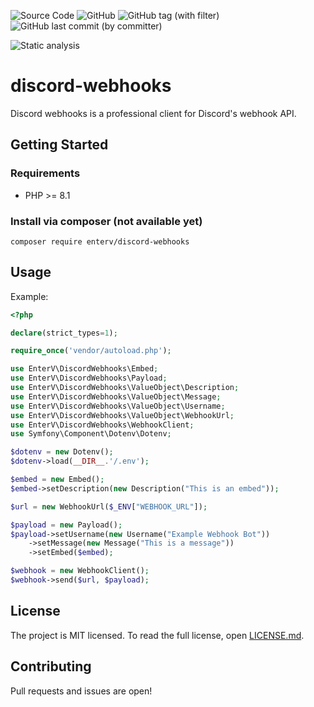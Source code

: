 ![Source Code](https://img.shields.io/badge/enterv%2Fdiscord-webhooks?label=source&link=https%3A%2F%2Fgithub.com%2FEnterVPL%2Fdiscord-webhooks%2Fblob%2Fmaster%2Fcomposer.json) ![GitHub](https://img.shields.io/github/license/EnterVPL/discord-webhooks) ![GitHub tag (with filter)](https://img.shields.io/github/v/tag/entervpl/discord-webhooks) ![GitHub last commit (by committer)](https://img.shields.io/github/last-commit/EnterVPL/discord-webhooks)


![Static analysis](https://github.com/EnterVPL/discord-webhooks/workflows/Static%20analysis/badge.svg)

# discord-webhooks

Discord webhooks is a professional client for Discord's webhook API.

## Getting Started
### Requirements
- PHP >= 8.1
### Install via composer (not available yet)
`composer require enterv/discord-webhooks`
## Usage

Example:

```php
<?php

declare(strict_types=1);

require_once('vendor/autoload.php');

use EnterV\DiscordWebhooks\Embed;
use EnterV\DiscordWebhooks\Payload;
use EnterV\DiscordWebhooks\ValueObject\Description;
use EnterV\DiscordWebhooks\ValueObject\Message;
use EnterV\DiscordWebhooks\ValueObject\Username;
use EnterV\DiscordWebhooks\ValueObject\WebhookUrl;
use EnterV\DiscordWebhooks\WebhookClient;
use Symfony\Component\Dotenv\Dotenv;

$dotenv = new Dotenv();
$dotenv->load(__DIR__.'/.env');

$embed = new Embed();
$embed->setDescription(new Description("This is an embed"));

$url = new WebhookUrl($_ENV["WEBHOOK_URL"]);

$payload = new Payload();
$payload->setUsername(new Username("Example Webhook Bot"))
    ->setMessage(new Message("This is a message"))
    ->setEmbed($embed);

$webhook = new WebhookClient();
$webhook->send($url, $payload);
```

## License

The project is MIT licensed. To read the full license, open [LICENSE.md](LICENSE.md).

## Contributing

Pull requests and issues are open!
